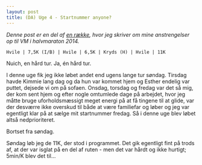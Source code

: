 ```yaml
---
layout: post
title: (DA) Uge 4 - Startnummer anyone?
---
```


*Denne post er en del af [en række](/halfmarathon2014.html), hvor jeg skriver om mine anstrengelser op til VM i halvmaraton 2014.*

    Hvile | 7,5K (I/B) | Hvile | 6,5K | Kryds (H) | Hvile | 11K

Nuich, en hård tur. Ja, én hård tur.

I denne uge fik jeg ikke løbet andet end ugens lange tur søndag. Tirsdag havde Kimmie lang dag og da hun var kommet hjem og Esther endelig var puttet, dejsede vi om på sofaen. Onsdag, torsdag og fredag var det så mig, der kom sent hjem og efter nogle omtumlede dage på arbejdet, hvor jeg måtte bruge uforholdsmæssigt meget energi på at få tingene til at glide, var der desværre ikke overskud til både at være familiefar og løber og jeg var egentligt klar på at sælge mit startnummer fredag. Så i denne uge blev løbet altså nedprioriteret.

Bortset fra søndag.

Søndag løb jeg de 11K, der stod i programmet. Det gik egentligt fint på trods af, at der var isglat på en del af ruten - men det var hårdt og ikke hurtigt; 5min/K blev det til...
